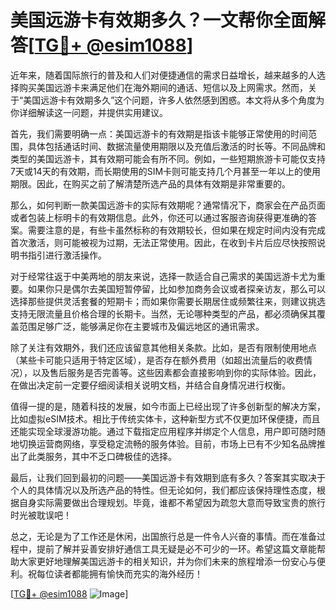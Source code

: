 # 美国远游卡有效期多久？一文帮你全面解答[[TG💪+ @esim1088](https://t.me/s/esim1088)]

近年来，随着国际旅行的普及和人们对便捷通信的需求日益增长，越来越多的人选择购买美国远游卡来满足他们在海外期间的通话、短信以及上网需求。然而，关于“美国远游卡有效期多久”这个问题，许多人依然感到困惑。本文将从多个角度为你详细解读这一问题，并提供实用建议。

首先，我们需要明确一点：美国远游卡的有效期是指该卡能够正常使用的时间范围，具体包括通话时间、数据流量使用期限以及充值后激活的时长等。不同品牌和类型的美国远游卡，其有效期可能会有所不同。例如，一些短期旅游卡可能仅支持7天或14天的有效期，而长期使用的SIM卡则可能支持几个月甚至一年以上的使用期限。因此，在购买之前了解清楚所选产品的具体有效期是非常重要的。

那么，如何判断一款美国远游卡的实际有效期呢？通常情况下，商家会在产品页面或者包装上标明卡的有效期信息。此外，你还可以通过客服咨询获得更准确的答案。需要注意的是，有些卡虽然标称的有效期较长，但如果在规定时间内没有完成首次激活，则可能被视为过期，无法正常使用。因此，在收到卡片后应尽快按照说明书指引进行激活操作。

对于经常往返于中美两地的朋友来说，选择一款适合自己需求的美国远游卡尤为重要。如果你只是偶尔去美国短暂停留，比如参加商务会议或者探亲访友，那么可以选择那些提供灵活套餐的短期卡；而如果你需要长期居住或频繁往来，则建议挑选支持无限流量且价格合理的长期卡。当然，无论哪种类型的产品，都必须确保其覆盖范围足够广泛，能够满足你在主要城市及偏远地区的通讯需求。

除了关注有效期外，我们还应该留意其他相关条款。比如，是否有限制使用地点（某些卡可能只适用于特定区域），是否存在额外费用（如超出流量后的收费情况），以及售后服务是否完善等。这些因素都会直接影响到你的实际体验。因此，在做出决定前一定要仔细阅读相关说明文档，并结合自身情况进行权衡。

值得一提的是，随着科技的发展，如今市面上已经出现了许多创新型的解决方案，比如虚拟eSIM技术。相比于传统实体卡，这种新型方式不仅更加环保便捷，而且还能实现全球漫游功能。通过下载指定应用程序并绑定个人信息，用户即可随时随地切换运营商网络，享受稳定流畅的服务体验。目前，市场上已有不少知名品牌推出了此类服务，其中不乏口碑极佳的选择。

最后，让我们回到最初的问题——美国远游卡有效期到底有多久？答案其实取决于个人的具体情况以及所选产品的特性。但无论如何，我们都应该保持理性态度，根据自身实际需要做出合理规划。毕竟，谁都不希望因为疏忽大意而导致宝贵的旅行时光被耽误吧！

总之，无论是为了工作还是休闲，出国旅行总是一件令人兴奋的事情。而在准备过程中，提前了解并妥善安排好通信工具无疑是必不可少的一环。希望这篇文章能帮助大家更好地理解美国远游卡的相关知识，并为你们未来的旅程增添一份安心与便利。祝每位读者都能拥有愉快而充实的海外经历！

[[TG💪+ @esim1088](https://t.me/s/esim1088) ![Image](https://i.postimg.cc/4NQfJmqS/Snipaste-2025-05-13-00-14-12.png)]